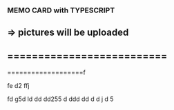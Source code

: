 ### MEMO CARD with TYPESCRIPT
=> pictures will be uploaded
--------------------------
==========================
-
===================f


fe
d2
ffj

fd
g5d
ld
dd
dd255
d
ddd
dd
d
d
j
d
5

